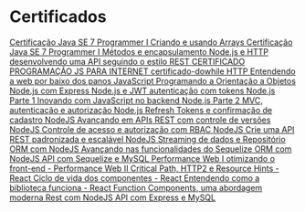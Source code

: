 # Certificados

  <a href="https://cursos.alura.com.br/certificate/a7b05b4a-69ed-4bd7-bad9-39b6b1e91cb5">
    Certificação Java SE 7 Programmer I Criando e usando Arrays
  </a>
  <a href="https://cursos.alura.com.br/certificate/df27a731-ce5e-42c8-b7be-14a4859c3649">
     Certificação Java SE 7 Programmer I Métodos e encapsulamento
  </a>
  <a href="https://cursos.alura.com.br/certificate/09320df1-c8b4-455d-bd67-9d027b72ec5c">
    Node.js e HTTP desenvolvendo uma API seguindo o estilo REST
  </a>
  <a href="https://github.com/Williams25/certificados/blob/master/CERTIFICADO%20PROGRAMA%C3%87%C3%83O%20JS%20PARA%20INTERNET.pdf">
    CERTIFICADO PROGRAMAÇÃO JS PARA INTERNET
  </a>
  <a href="https://github.com/Williams25/certificados/blob/master/certificado-dowhile.pdf">
    certificado-dowhile
  </a>
  <a href="https://cursos.alura.com.br/certificate/2d0bfdbe-d20e-40b5-ae98-7cfe2d987860">
    HTTP Entendendo a web por baixo dos panos
  </a>
  <a href="https://cursos.alura.com.br/certificate/d1ec660e-1785-44da-a565-1639212507bf">
    JavaScript Programando a Orientação a Objetos
  </a>
  <a href="https://cursos.alura.com.br/degree/certificate/e1cab2ae-4861-44a2-92ef-571c5f6fbf7b">
    Node.js com Express
  </a>
  <a href="https://cursos.alura.com.br/certificate/0d7461b2-3274-4a5c-a295-7fbdcfc8f07f">
    Node.js e JWT autenticação com tokens
  </a>
  <a href="https://cursos.alura.com.br/certificate/d9028f17-4d8d-4c89-87f8-8a6e02b1fbe8">
    Node.js Parte 1 Inovando com JavaScript no backend
  </a>
  <a href="https://cursos.alura.com.br/certificate/80366223-43a0-42a3-9fd8-56f8fdb0ace3">
    Node.js Parte 2 MVC, autenticação e autorização
  </a>
  <a href="https://cursos.alura.com.br/certificate/482e57ba-8d66-4baa-b165-d1db442dea95">
    Node.js Refresh Tokens e confirmação de cadastro
  </a>
  <a href="https://cursos.alura.com.br/certificate/6d9f1403-c304-4169-93a0-c7db0959ab2f">
    NodeJS Avançando em APIs REST com controle de versões
  </a>
  <a href="https://cursos.alura.com.br/certificate/ac1b72b3-3e66-4303-b468-e67f5a86f7ff">
    NodeJS Controle de acesso e autorização com RBAC
  </a>
  <a href="https://cursos.alura.com.br/certificate/2be0c2dc-f754-4c93-9875-838f53ebcb1c">
    NodeJS Crie uma API REST padronizada e escalável
  </a>
  <a href="https://cursos.alura.com.br/certificate/cb70f78b-8bc8-44bd-b637-bc43860a5860">
    NodeJS Streaming de dados e Repositório
  </a>
  <a href="https://cursos.alura.com.br/certificate/603d78a5-d650-40d6-b352-31fcc63349df">
    ORM com NodeJS Avançando nas funcionalidades do Sequelize
  </a>
  <a href="https://cursos.alura.com.br/certificate/71481c3a-a2fa-48a2-ba8e-41b222a47546">
    ORM com NodeJS API com Sequelize e MySQL
  </a>
  <a href="https://cursos.alura.com.br/certificate/034a7cdb-f1c3-4e20-b212-2f57b6594bd4">
    Performance Web I otimizando o front-end
  </a>
  <a href="https://cursos.alura.com.br/certificate/31d40521-ac5e-4575-8881-034632130d87">
    - Performance Web II Critical Path, HTTP2 e Resource Hints
  </a>
  <a href="https://cursos.alura.com.br/certificate/f0cf1637-16d8-4acf-aa14-6926e0801944">
    - React Ciclo de vida dos componentes
  </a>
  <a href="https://cursos.alura.com.br/certificate/c7cdb8a3-fc7a-4de7-83f7-a28338fcc72d">
    - React Entendendo como a biblioteca funciona
  </a>
  <a href="https://cursos.alura.com.br/certificate/d803d0af-bd2f-4c96-8ca3-0119e1fe87d5">
    - React Function Components, uma abordagem moderna
  </a>
  <a href="https://cursos.alura.com.br/certificate/06ddd1cd-2dd2-4f0e-99c0-593b5b6329de">
    Rest com NodeJS API com Express e MySQL
  </a>